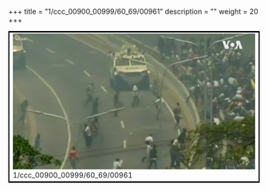 +++
title = "1/ccc_00900_00999/60_69/00961"
description = ""
weight = 20
+++

<table style="border:2px solid black;max-width:800px;max-height:800px;" 
><tr><td>
<img class="center-fit-jpg"
src="/jpg_/aaa_20190430_NxaOmWaI8sI_00960.jpg">
1/ccc_00900_00999/60_69/00961
</img></td></tr></table>

